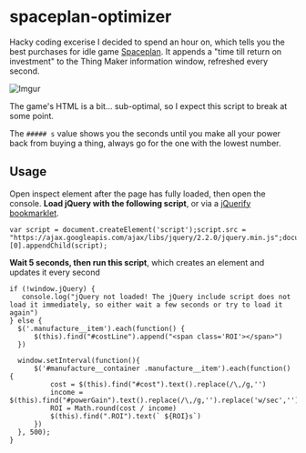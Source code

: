 # spaceplan-optimizer

Hacky coding excerise I decided to spend an hour on, which tells you the best purchases for idle game [Spaceplan](http://jhollands.co.uk/spaceplan/). It appends a "time till return on investment" to the Thing Maker information window, refreshed every second.

![Imgur](http://i.imgur.com/hhH5KkQ.png)

The game's HTML is a bit... sub-optimal, so I expect this script to break at some point.

The `##### s` value shows you the seconds until you make all your power back from buying a thing, always go for the one with the lowest number.

## Usage

Open inspect element after the page has fully loaded, then open the console. **Load jQuery with the following script**, or via a [jQuerify bookmarklet](https://mreidsma.github.io/bookmarklets/jquerify.html).

    var script = document.createElement('script');script.src = "https://ajax.googleapis.com/ajax/libs/jquery/2.2.0/jquery.min.js";document.getElementsByTagName('head')[0].appendChild(script);

**Wait 5 seconds, then run this script**, which creates an element and updates it every second

    if (!window.jQuery) {
       console.log("jQuery not loaded! The jQuery include script does not load it immediately, so either wait a few seconds or try to load it again")
    } else {
      $('.manufacture__item').each(function() { 
          $(this).find("#costLine").append("<span class='ROI'></span>")
      })

      window.setInterval(function(){
          $('#manufacture__container .manufacture__item').each(function() { 
              cost = $(this).find("#cost").text().replace(/\,/g,'')
              income = $(this).find("#powerGain").text().replace(/\,/g,'').replace('w/sec','')
              ROI = Math.round(cost / income)
              $(this).find(".ROI").text(` ${ROI}s`)
          })
      }, 500);
    }
